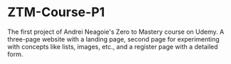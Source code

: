 # ZTM-Course-P1
The first project of Andrei Neagoie's Zero to Mastery course on Udemy. A three-page website with a landing page, second page for experimenting with concepts like lists, images, etc., and a register page with a detailed form.
